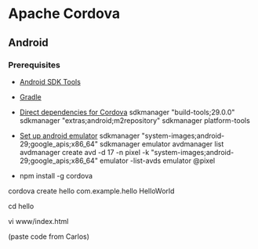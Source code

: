 # Apache Cordova

## Android

### Prerequisites

- [Android SDK Tools](https://developer.android.com/studio/index.html)

- [Gradle](https://gradle.org/install/)

- [Direct dependencies for Cordova](https://cordova.apache.org/docs/en/latest/guide/platforms/android/index.html)
  sdkmanager "build-tools;29.0.0"
  sdkmanager "extras;android;m2repository"
  sdkmanager platform-tools
  
- [Set up android emulator](https://cordova.apache.org/docs/en/latest/guide/platforms/android/index.html#setting-up-an-emulator)
  sdkmanager "system-images;android-29;google_apis;x86_64"
  sdkmanager emulator
  avdmanager list
  avdmanager create avd -d 17 -n pixel -k "system-images;android-29;google_apis;x86_64"
  emulator -list-avds
  emulator @pixel

- npm install -g cordova

cordova create hello com.example.hello HelloWorld

cd hello

vi www/index.html

(paste code from Carlos)
